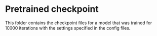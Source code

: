 # Pretrained checkpoint
This folder contains the checkpoint files for a model that was trained for 10000 iterations with the settings specified in the config files.